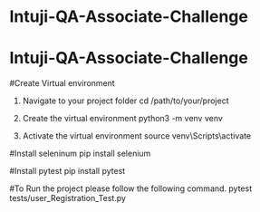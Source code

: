 # Intuji-QA-Associate-Challenge
# Intuji-QA-Associate-Challenge


#Create Virtual environment
1. Navigate to your project folder
    cd /path/to/your/project
   
3. Create the virtual environment
   python3 -m venv venv
   
5. Activate the virtual environment
   source venv\Scripts\activate
   
#Install seleninum
  pip install selenium

#Install pytest
  pip install pytest


#To Run the project please follow the following command.
  pytest tests/user_Registration_Test.py
